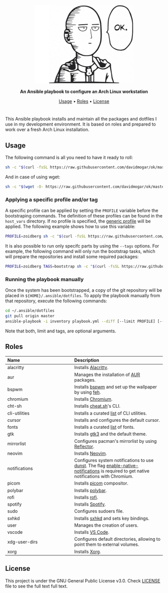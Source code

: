 <p align="center"><img height="250" src="https://github.com/davidmogar/ok/blob/resources/ok-min.png?raw=true"></p>

<p align="center"><strong>An Ansible playbook to configure an Arch Linux workstation</strong></p>
<p align="center">
  <a href="#usage">Usage</a> •
  <a href="#roles">Roles</a> •
  <a href="#license">License</a>
</p>
<h1></h1>

This Ansible playbook installs and maintain all the packages and dotfiles I use in my development environment. It is based on roles and prepared to work over a fresh Arch Linux installation.

## Usage

The following command is all you need to have it ready to roll:

```sh
sh -c "$(curl -fsSL https://raw.githubusercontent.com/davidmogar/ok/master/ok.sh)"
```

And in case of using wget:

```sh
sh -c "$(wget -O- https://raw.githubusercontent.com/davidmogar/ok/master/ok.sh)"
```

### Applying a specific profile and/or tag

A specific profile can be applied by setting the `PROFILE` variable before the bootstraping commands. The definition of these profiles can be found in the `host_vars` directory. If no profile is specified, the [generic profile](host_vars/generic.yml) will be applied. The following example shows how to use this variable:

```sh
PROFILE=zoidberg sh -c "$(curl -fsSL https://raw.githubusercontent.com/davidmogar/ok/master/ok.sh)"
```

It is also possible to run only specifc parts by using the `--tags` options. For example, the following command will only run the bootstrap tasks, which will prepare the repositories and install some required packages:

```sh
PROFILE=zoidberg TAGS=bootstrap sh -c "$(curl -fsSL https://raw.githubusercontent.com/ok/dotfiles/master/ok.sh)"
```

### Running the playbook manually

Once the system has been bootstrapped, a copy of the git repository will be placed in `${HOME}/.ansible/dotfiles`. To apply the playbook manually from that repository, execute the following commands:

```sh
cd ~/.ansible/dotfiles
git pull origin master
ansible-playbook -i inventory playbook.yml --diff [--limit PROFILE] [--tags TAGS] --ask-become-pass
```

Note that both, limit and tags, are optional arguments.

## Roles

<table>
  <thead>
    <tr>
      <th align="left" width="200">Name</th>
      <th align="left">Description</th>
    </tr>
  </thead>
  <tbody>
    <tr>
      <td>alacritty<a href="roles/alacritty"></a></td>
      <td>Installs <a href="https://github.com/alacritty/alacritty">Alacritty</a>.</td>
    </tr>
    <tr>
      <td>aur<a href="roles/aur"></a></td>
      <td>Manages the installation of <a href="https://aur.archlinux.org/">AUR</a> packages.</td>
    </tr>
    <tr>
      <td>bspwm<a href="roles/bspwm"></a></td>
      <td>Installs <a href="https://github.com/baskerville/bspwm">bspwm</a> and set up the wallpaper by using <a href="https://github.com/derf/feh">feh</a>.</td>
    </tr>
    <tr>
      <td>chromium<a href="roles/chromium"></a></td>
      <td>Installs <a href="https://www.chromium.org/">Chromium</a>.</td>
    </tr>
    <tr>
      <td>cht-sh<a href="roles/cht-sh"></a></td>
      <td>Installs <a href="https://github.com/chubin/cheat.sh">cheat.sh</a>'s CLI.</td>
    </tr>
    <tr>
      <td>cli-utilities<a href="roles/cli-utilities"></a></td>
      <td>Installs a curated <a href="roles/cli-utilities/vars/main.yml">list</a> of CLI utilities.</td>
    </tr>
    <tr>
      <td>cursor<a href="roles/cursor"></a></td>
      <td>Installs and configures the default cursor.</td>
    </tr>
    <tr>
      <td>fonts<a href="roles/fonts"></a></td>
      <td>Installs a curated <a href="roles/fonts/vars/main.yml">list</a> of fonts.</td>
    </tr>
    <tr>
      <td>gtk<a href="roles/gtk"></a></td>
      <td>Installs <a href="">gtk3</a> and the default theme.</td>
    </tr>
    <tr>
      <td>mirrorlist<a href="roles/mirrorlist"></a></td>
      <td>Configures pacman's mirrorlist by using <a href="https://wiki.archlinux.org/index.php/Reflector">Reflector</a>.</td>
    </tr>
    <tr>
      <td>neovim<a href="roles/neovim"></a></td>
      <td>Installs <a href="https://neovim.io/">Neovim</a>.</td>
    </tr>
    <tr>
      <td>notifications<a href="roles/notifications"></a></td>
      <td>Configures system notifications to use <a href="https://github.com/dunst-project/dunst">dunst</a>. The flag <a href="chrome://flags/#enable-native-notifications">enable-native-notifications</a> is required to get native notifications with Chromium.</td>
    </tr>
    <tr>
      <td>picom<a href="roles/picom"></a></td>
      <td>Installs <a href="https://github.com/yshui/picom">picom</a> compositor.</td>
    </tr>
    <tr>
      <td>polybar<a href="roles/polybar"></a></td>
      <td>Installs <a href="https://github.com/polybar/polybar">polybar</a>.</td>
    </tr>
    <tr>
      <td>rofi<a href="roles/rofi"></a></td>
      <td>Installs <a href="https://github.com/davatorium/rofi">rofi</a>.</td>
    </tr>
    <tr>
      <td>spotify<a href="roles/spotify"></a></td>
      <td>Installs <a href="https://www.spotify.com/">Spotify</a>.</td>
    </tr>
    <tr>
      <td>sudo<a href="roles/sudo"></a></td>
      <td>Configures sudoers file.</td>
    </tr>
    <tr>
      <td>sxhkd<a href="roles/sxhkd"></a></td>
      <td>Installs <a href="https://github.com/baskerville/sxhkd">sxhkd</a> and sets key bindings.</td>
    </tr>
    <tr>
      <td>user<a href="roles/user"></a></td>
      <td>Manages the creation of users.</td>
    </tr>
    <tr>
      <td>vscode<a href="roles/vscode"></a></td>
      <td>Installs <a href="https://code.visualstudio.com/">VS Code</a>.</td>
    </tr>
    <tr>
      <td>xdg-user-dirs<a href="roles/xdg-user-dirs"></a></td>
      <td>Configures default directories, allowing to point them to external volumes.</td>
    </tr>
    <tr>
      <td>xorg<a href="roles/xorg"></a></td>
      <td>Installs <a href="https://www.x.org/wiki">Xorg</a>.</td>
    </tr>
  </tbody>
</table>

## License

This project is under the GNU General Public License v3.0. Check [LICENSE](https://github.com/davidmogar/dotfiles/blob/master/LICENSE) file to see the full text full text.
